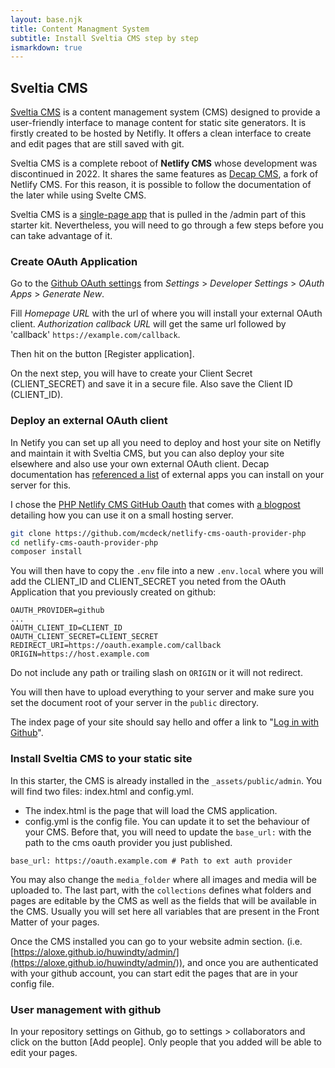 ```yaml
---
layout: base.njk
title: Content Managment System
subtitle: Install Sveltia CMS step by step
ismarkdown: true
---
```

## Sveltia CMS

[Sveltia CMS](https://github.com/sveltia/sveltia-cms) is a content management system (CMS) designed to provide a user-friendly interface to manage content for static site generators. It is firstly created to be hosted by Netifly. It offers a clean interface to create and edit pages that are still saved with git.

Sveltia CMS is a complete reboot of **Netlify CMS** whose development was discontinued in 2022. It shares the same features as [Decap CMS](https://decapcms.org/),  a fork of Netlify CMS. For this reason, it is possible to follow the documentation of the later while using Svelte CMS.

Sveltia CMS is a [single-page app](https://github.com/decaporg/decap-cms?tab=readme-ov-file) that is pulled in the /admin part of this starter kit. Nevertheless, you will need to go through a few steps before you can take advantage of it.

### Create OAuth Application

Go to the [Github OAuth settings](https://github.com/settings/applications/new) from *Settings* > *Developer Settings* > *OAuth Apps* > *Generate New*.

Fill *Homepage URL* with the url of where you will install your external OAuth client. *Authorization callback URL* will get the same url followed by 'callback' `https://example.com/callback`.

Then hit on the button [Register application].

On the next step, you will have to create your Client Secret (CLIENT_SECRET) and save it in a secure file. Also save the Client ID (CLIENT_ID).

### Deploy an external OAuth client

In Netify you can set up all you need to deploy and host your site on Netifly and maintain it with Sveltia CMS, but you can also deploy your site elsewhere and also use  your own external OAuth client. Decap documentation has [referenced a list](https://decapcms.org/docs/external-oauth-clients/) of external apps you can install on your server for this.

I chose the [PHP Netlify CMS GitHub Oauth](https://github.com/mcdeck/netlify-cms-oauth-provider-php) that comes with [a blogpost](https://www.van-porten.de/blog/2021/01/netlify-auth-provider/) detailing how you can use it on a small hosting server.

```bash
git clone https://github.com/mcdeck/netlify-cms-oauth-provider-php
cd netlify-cms-oauth-provider-php
composer install
```

You will then have to copy the `.env` file into a new `.env.local` where you will add the CLIENT_ID and CLIENT_SECRET you neted from the OAuth Application that you previously created on github:

```
OAUTH_PROVIDER=github
...
OAUTH_CLIENT_ID=CLIENT_ID
OAUTH_CLIENT_SECRET=CLIENT_SECRET
REDIRECT_URI=https://oauth.example.com/callback
ORIGIN=https://host.example.com
```

Do not include any path or trailing slash on `ORIGIN` or it will not redirect.

You will then have to upload everything to your server and make sure you set the document root of your server in the `public` directory. 

The index page of your site should say hello and offer a link to "[Log in with Github](https://auth.xn--4lj4bfp6d.eu.org/auth)".

### Install Sveltia CMS to your static site

In this starter, the CMS is already installed in the `_assets/public/admin`. You will find two files: index.html and config.yml.

- The index.html is the page that will load the CMS application.
- config.yml is the config file. You can update it to set the behaviour of your CMS. Before that, you will need to update the `base_url:` with the path to the cms oauth provider you just published.

```
base_url: https://oauth.example.com # Path to ext auth provider
```

You may also change the `media_folder` where all images and media will be uploaded to. The last part, with the `collections` defines what folders and pages are editable by the CMS as well as the fields that will be available in the CMS. Usually you will set here all variables that are present in the Front Matter of your pages.

Once the CMS installed you can go to your website admin section. (i.e. [https://aloxe.github.io/huwindty/admin/](https://aloxe.github.io/huwindty/admin/)), and once you are authenticated with your github account, you can start edit the pages that are in your config file.

### User management with github

In your repository settings on Github, go to settings > collaborators and click on the button [Add people]. Only people that you added will be able to edit your pages.
